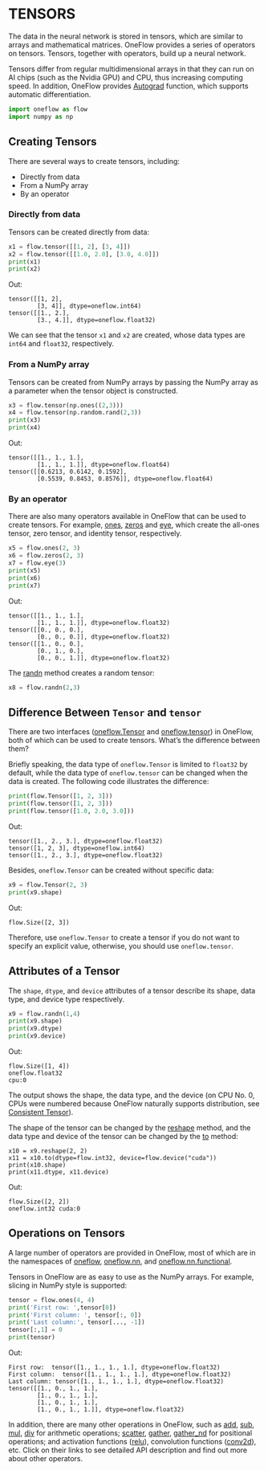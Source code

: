 # TENSORS

The data in the neural network is stored in tensors, which are similar to arrays and mathematical matrices. OneFlow provides a series of operators on tensors. Tensors, together with operators, build up a neural network.

Tensors differ from regular multidimensional arrays in that they can run on AI chips (such as the Nvidia GPU) and CPU, thus increasing computing speed. In addition, OneFlow provides [Autograd](./05_autograd.md) function, which supports automatic differentiation.

```python
import oneflow as flow
import numpy as np
```

## Creating Tensors

There are several ways to create tensors, including:

- Directly from data
- From a NumPy array
- By an operator

### Directly from data

Tensors can be created directly from data:

```python
x1 = flow.tensor([[1, 2], [3, 4]])
x2 = flow.tensor([[1.0, 2.0], [3.0, 4.0]])
print(x1)
print(x2)
```

Out:

```text
tensor([[1, 2],
        [3, 4]], dtype=oneflow.int64)
tensor([[1., 2.],
        [3., 4.]], dtype=oneflow.float32)
```

We can see that the tensor `x1` and `x2` are created, whose data types are `int64` and `float32`, respectively.

### From a NumPy array

Tensors can be created from NumPy arrays by passing the NumPy array as a parameter when the tensor object is constructed.

```python
x3 = flow.tensor(np.ones((2,3)))
x4 = flow.tensor(np.random.rand(2,3))
print(x3)
print(x4)
```

Out:

```text
tensor([[1., 1., 1.],
        [1., 1., 1.]], dtype=oneflow.float64)
tensor([[0.6213, 0.6142, 0.1592],
        [0.5539, 0.8453, 0.8576]], dtype=oneflow.float64)
```

### By an operator

There are also many operators available in OneFlow that can be used to create tensors. For example, [ones](https://oneflow.readthedocs.io/en/master/oneflow.html?highlight=oneflow.ones#oneflow.ones), [zeros](https://oneflow.readthedocs.io/en/master/oneflow.html?highlight=oneflow.zeros#oneflow.zeros) and [eye](https://oneflow.readthedocs.io/en/master/oneflow.html?highlight=oneflow.eye#oneflow.eye), which create the all-ones tensor, zero tensor, and identity tensor, respectively.

```python
x5 = flow.ones(2, 3)
x6 = flow.zeros(2, 3)
x7 = flow.eye(3)
print(x5)
print(x6)
print(x7)
```

Out:

```text
tensor([[1., 1., 1.],
        [1., 1., 1.]], dtype=oneflow.float32)
tensor([[0., 0., 0.],
        [0., 0., 0.]], dtype=oneflow.float32)
tensor([[1., 0., 0.],
        [0., 1., 0.],
        [0., 0., 1.]], dtype=oneflow.float32)
```

The [randn](https://oneflow.readthedocs.io/en/master/oneflow.html?highlight=oneflow.randn#oneflow.randn) method creates a random tensor:

```python
x8 = flow.randn(2,3)
```

## Difference Between `Tensor` and `tensor`

There are two interfaces ([oneflow.Tensor](https://oneflow.readthedocs.io/en/master/tensor.html?highlight=oneflow.Tensor#oneflow.Tensor) and [oneflow.tensor](https://oneflow.readthedocs.io/en/master/oneflow.html?highlight=oneflow.Tensor#oneflow.tensor)) in OneFlow, both of which can be used to create tensors. What’s the difference between them?

Briefly speaking, the data type of `oneflow.Tensor` is limited to `float32` by default, while the data type of `oneflow.tensor` can be changed when the data is created. The following code illustrates the difference:

```python
print(flow.Tensor([1, 2, 3]))
print(flow.tensor([1, 2, 3]))
print(flow.tensor([1.0, 2.0, 3.0]))
```

Out:

```text
tensor([1., 2., 3.], dtype=oneflow.float32)
tensor([1, 2, 3], dtype=oneflow.int64)
tensor([1., 2., 3.], dtype=oneflow.float32)
```

Besides, `oneflow.Tensor` can be created without specific data:

```python
x9 = flow.Tensor(2, 3)
print(x9.shape)
```

Out:

```text
flow.Size([2, 3])
```

Therefore, use `oneflow.Tensor` to create a tensor if you do not want to specify an explicit value, otherwise, you should use `oneflow.tensor`.

## Attributes of a Tensor

The `shape`, `dtype`, and `device` attributes of a tensor describe its shape, data type, and device type respectively.

```python
x9 = flow.randn(1,4)
print(x9.shape)
print(x9.dtype)
print(x9.device)
```

Out:

```text
flow.Size([1, 4])
oneflow.float32
cpu:0
```

The output shows the shape, the data type, and the device (on CPU No. 0, CPUs were numbered because OneFlow naturally supports distribution, see [Consistent Tensor](../parallelism/03_consistent_tensor.md)).

The shape of the tensor can be changed by the [reshape](https://oneflow.readthedocs.io/en/master/oneflow.html?highlight=oneflow.reshape#oneflow.reshape) method, and the data type and device of the tensor can be changed by the [to](https://oneflow.readthedocs.io/en/master/tensor.html?highlight=Tensor.to#oneflow.Tensor.to) method:

```
x10 = x9.reshape(2, 2)
x11 = x10.to(dtype=flow.int32, device=flow.device("cuda"))
print(x10.shape)
print(x11.dtype, x11.device)
```

Out:

```text
flow.Size([2, 2])
oneflow.int32 cuda:0
```

## Operations on Tensors

A large number of operators are provided in OneFlow, most of which are in the namespaces of [oneflow](https://oneflow.readthedocs.io/en/master/oneflow.html), [oneflow.nn](https://oneflow.readthedocs.io/en/master/nn.html), and [oneflow.nn.functional](https://oneflow.readthedocs.io/en/master/functional.html).

Tensors in OneFlow are as easy to use as the NumPy arrays. For example, slicing in NumPy style is supported:

```python
tensor = flow.ones(4, 4)
print('First row: ',tensor[0])
print('First column: ', tensor[:, 0])
print('Last column:', tensor[..., -1])
tensor[:,1] = 0
print(tensor)
```

Out:

```text
First row:  tensor([1., 1., 1., 1.], dtype=oneflow.float32)
First column:  tensor([1., 1., 1., 1.], dtype=oneflow.float32)
Last column: tensor([1., 1., 1., 1.], dtype=oneflow.float32)
tensor([[1., 0., 1., 1.],
        [1., 0., 1., 1.],
        [1., 0., 1., 1.],
        [1., 0., 1., 1.]], dtype=oneflow.float32)
```

In addition, there are many other operations in OneFlow, such as [add](https://oneflow.readthedocs.io/en/master/oneflow.html?highlight=oneflow.add#oneflow.add), [sub](https://oneflow.readthedocs.io/en/master/oneflow.html?highlight=oneflow.sub#oneflow.sub), [mul](https://oneflow.readthedocs.io/en/master/oneflow.html?highlight=oneflow.mul#oneflow.mul), [div](https://oneflow.readthedocs.io/en/master/oneflow.html?highlight=oneflow.div#oneflow.div) for arithmetic operations; [scatter](https://oneflow.readthedocs.io/en/master/oneflow.html?highlight=oneflow.scatter#oneflow.scatter), [gather](https://oneflow.readthedocs.io/en/master/oneflow.html?highlight=oneflow.gather#oneflow.gather), [gather_nd](https://oneflow.readthedocs.io/en/master/oneflow.html?highlight=oneflow.gather_nd#oneflow.gather_nd) for positional operations; and activation functions ([relu](https://oneflow.readthedocs.io/en/master/functional.html?highlight=oneflow.relu#oneflow.nn.functional.relu)), convolution functions ([conv2d](https://oneflow.readthedocs.io/en/master/functional.html?highlight=oneflow.conv2d#oneflow.nn.functional.conv2d)), etc. Click on their links to see detailed API description and find out more about other operators.